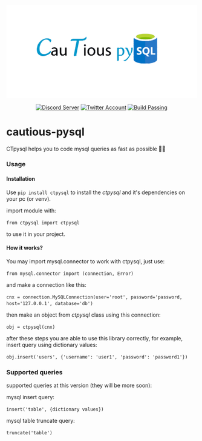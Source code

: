 <div align=center>

  ![ctpysql](https://github.com/MahyarNV/cautious-pysql/blob/e740034826c6fa2ec46b61e9c67d1011e31c38b3/media/ctpysql.png)

</div>
<div align="center">
<a href="https://discord.com/invite/aHXATxBuAh"><img src='https://img.shields.io/badge/Discord-Server-868fff?logo=discord' alt='Discord Server' /></a>
<a href="https://twitter.com/CautiousNV"><img src='https://img.shields.io/badge/Twitter-Account-blue?logo=twitter' alt='Twitter Account' /></a>
<a href="https://github.com/MahyarNV/cautious-pysql"><img src='https://img.shields.io/badge/Build-Passing-success' alt='Build Passing' /></a>
</div>

# cautious-pysql
CTpysql helps you to code mysql queries as fast as possible 🚄🔥

### Usage
#### Installation
Use `pip install ctpysql` to install the *ctpysql* and it's dependencies on your pc (or venv).

import module with:

`from ctpysql import ctpysql`

to use it in your project.
#### How it works?
You may import mysql.connector to work with ctpysql, just use:

`from mysql.connector import (connection, Error)`

and make a connection like this:

`cnx = connection.MySQLConnection(user='root', password='password, host='127.0.0.1', database='db')`

then make an object from *ctpysql* class using this connection:

`obj = ctpysql(cnx)`

after these steps you are able to use this library correctly, for example, insert query using dictionary values:

`obj.insert('users', {'username': 'user1', 'password': 'password1'})`

### Supported queries
supported queries at this version (they will be more soon):

mysql insert query:

`insert('table', {dictionary values})`

mysql table truncate query:

`truncate('table')`
